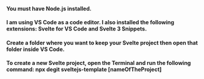 #### You must have Node.js installed.
#### I am using VS Code as a code editor. I also installed the following extensions: Svelte for VS Code and Svelte 3 Snippets.
#### Create a folder where you want to keep your Svelte project then open that folder inside VS Code.
#### To create a new Svelte project, open the Terminal and run the following command: npx degit sveltejs-template [nameOfTheProject]
